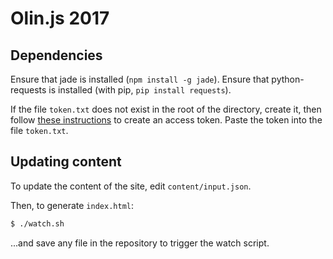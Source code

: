 # Olin.js 2017

## Dependencies
Ensure that jade is installed (`npm install -g jade`).
Ensure that python-requests is installed (with pip, `pip install requests`).

If the file `token.txt` does not exist in the root of the directory, create it, then follow [these instructions](https://help.github.com/articles/creating-an-access-token-for-command-line-use/) to create an access token. Paste the token into the file `token.txt`.

## Updating content
To update the content of the site, edit `content/input.json`.

Then, to generate `index.html`:
```bash
$ ./watch.sh
```
...and save any file in the repository to trigger the watch script.
